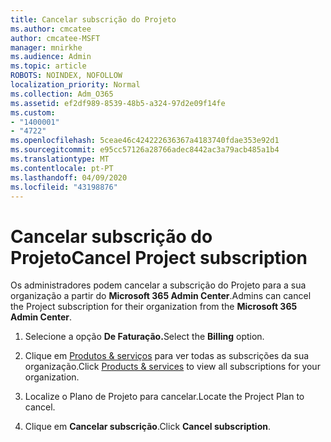 ```yaml
---
title: Cancelar subscrição do Projeto
ms.author: cmcatee
author: cmcatee-MSFT
manager: mnirkhe
ms.audience: Admin
ms.topic: article
ROBOTS: NOINDEX, NOFOLLOW
localization_priority: Normal
ms.collection: Adm_O365
ms.assetid: ef2df989-8539-48b5-a324-97d2e09f14fe
ms.custom:
- "1400001"
- "4722"
ms.openlocfilehash: 5ceae46c424222636367a4183740fdae353e92d1
ms.sourcegitcommit: e95cc57126a28766adec8442ac3a79acb485a1b4
ms.translationtype: MT
ms.contentlocale: pt-PT
ms.lasthandoff: 04/09/2020
ms.locfileid: "43198876"
---
```

# <a name="cancel-project-subscription"></a><span data-ttu-id="d1e70-102">Cancelar subscrição do Projeto</span><span class="sxs-lookup"><span data-stu-id="d1e70-102">Cancel Project subscription</span></span>

<span data-ttu-id="d1e70-103">Os administradores podem cancelar a subscrição do Projeto para a sua organização a partir do **Microsoft 365 Admin Center**.</span><span class="sxs-lookup"><span data-stu-id="d1e70-103">Admins can cancel the Project subscription for their organization from the **Microsoft 365 Admin Center**.</span></span> 

1. <span data-ttu-id="d1e70-104">Selecione a opção **De Faturação.**</span><span class="sxs-lookup"><span data-stu-id="d1e70-104">Select the **Billing** option.</span></span>

2. <span data-ttu-id="d1e70-105">Clique em [Produtos & serviços](https://admin.microsoft.com/AdminPortal/Home?adminportal=1&msCV=%2BbOQtMNsz0ei8f5z.0.36#/subscriptions) para ver todas as subscrições da sua organização.</span><span class="sxs-lookup"><span data-stu-id="d1e70-105">Click [Products & services](https://admin.microsoft.com/AdminPortal/Home?adminportal=1&msCV=%2BbOQtMNsz0ei8f5z.0.36#/subscriptions) to view all subscriptions for your organization.</span></span>

3. <span data-ttu-id="d1e70-106">Localize o Plano de Projeto para cancelar.</span><span class="sxs-lookup"><span data-stu-id="d1e70-106">Locate the Project Plan to cancel.</span></span>

4. <span data-ttu-id="d1e70-107">Clique em **Cancelar subscrição**.</span><span class="sxs-lookup"><span data-stu-id="d1e70-107">Click **Cancel subscription**.</span></span>
